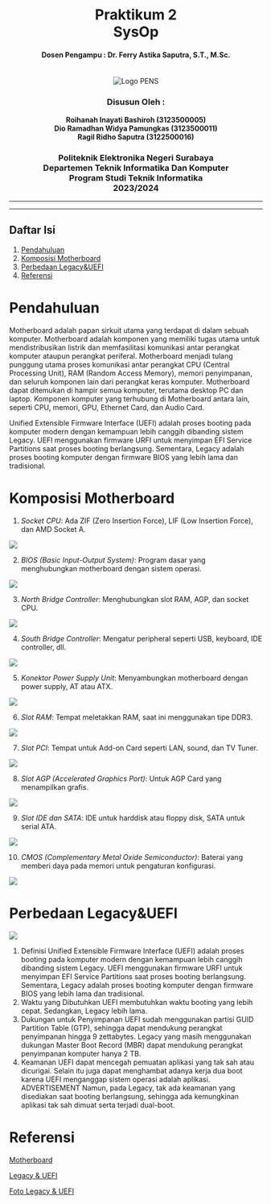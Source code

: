 <div align="center">
    <h1 style="text-align: center;font-weight: bold">Praktikum 2<br>SysOp</h1>
    <h4 style="text-align: center;">Dosen Pengampu : Dr. Ferry Astika Saputra, S.T., M.Sc.</h4>
</div>
<br />
<div align="center">
    <img src="Logo_PENS.png" alt="Logo PENS">
    <h3 style="text-align: center;">Disusun Oleh : </h3>
    <p style="text-align: center;">
        <strong>Roihanah Inayati Bashiroh (3123500005)</strong><br>
        <strong>Dio Ramadhan Widya Pamungkas (3123500011)</strong><br>
        <strong>Ragil Ridho Saputra (3122500016)</strong>
    </p>

<h3>Politeknik Elektronika Negeri Surabaya<br>Departemen Teknik
Informatika Dan Komputer<br>Program Studi Teknik Informatika<br>2023/2024</h3>
    <hr>
    <hr>
</div>

## Daftar Isi
1. [Pendahuluan](#Pendahuluan)
2. [Komposisi Motherboard](#Komposisi-Motherboard)
3. [Perbedaan Legacy&UEFI](#Perbedaan-Legacy-&-UEFI)
4. [Referensi](#Referensi)

# Pendahuluan
Motherboard adalah papan sirkuit utama yang terdapat di dalam sebuah komputer. Motherboard adalah komponen yang memiliki tugas utama untuk mendistribusikan listrik dan memfasilitasi komunikasi antar perangkat komputer ataupun perangkat periferal. Motherboard menjadi tulang punggung utama proses komunikasi antar perangkat CPU (Central Processing Unit), RAM (Random Access Memory), memori penyimpanan, dan seluruh komponen lain dari perangkat keras komputer. Motherboard dapat ditemukan di hampir semua komputer, terutama desktop PC dan laptop. Komponen komputer yang terhubung di Motherboard antara lain, seperti CPU, memori, GPU, Ethernet Card, dan Audio Card.

Unified Extensible Firmware Interface (UEFI) adalah proses booting pada komputer modern dengan kemampuan lebih canggih dibanding sistem Legacy. UEFI menggunakan firmware URFI untuk menyimpan EFI Service Partitions saat proses booting berlangsung. 
Sementara, Legacy adalah proses booting komputer dengan firmware BIOS yang lebih lama dan tradisional. 

# Komposisi Motherboard
1. *Socket CPU*: Ada ZIF (Zero Insertion Force), LIF (Low Insertion Force), dan AMD Socket A.
<img src="socket CPU.jpeg">

2. *BIOS (Basic Input-Output System)*: Program dasar yang menghubungkan motherboard dengan sistem operasi.
<img src="BIOS.jpg">

3. *North Bridge Controller*: Menghubungkan slot RAM, AGP, dan socket CPU.
<img src="nourth south.PNG">

4. *South Bridge Controller*: Mengatur peripheral seperti USB, keyboard, IDE controller, dll.
<img src="nourth south.PNG">

5. *Konektor Power Supply Unit*: Menyambungkan motherboard dengan power supply, AT atau ATX.
<img src="konektor powersupply.jpeg">

6. *Slot RAM*: Tempat meletakkan RAM, saat ini menggunakan tipe DDR3.
<img src="slot RAM.jpeg">

7. *Slot PCI*: Tempat untuk Add-on Card seperti LAN, sound, dan TV Tuner.
<img src="slot PCI.jpeg">

8. *Slot AGP (Accelerated Graphics Port)*: Untuk AGP Card yang menampilkan grafis.
<img src="slot AGP.jpeg">

9. *Slot IDE dan SATA*: IDE untuk harddisk atau floppy disk, SATA untuk serial ATA.
<img src="IDE SATA.jpeg">

10. *CMOS (Complementary Metal Oxide Semiconductor)*: Baterai yang memberi daya pada memori untuk pengaturan
konfigurasi.
<img src="CMOS.jpeg">

# Perbedaan Legacy&UEFI

<img src="UEFI-vs-Legacy.png">

1. Definisi
Unified Extensible Firmware Interface (UEFI) adalah proses booting pada komputer modern dengan kemampuan lebih canggih
dibanding sistem Legacy. UEFI menggunakan firmware URFI untuk menyimpan EFI Service Partitions saat proses booting
berlangsung.
Sementara, Legacy adalah proses booting komputer dengan firmware BIOS yang lebih lama dan tradisional.
2. Waktu yang Dibutuhkan
UEFI membutuhkan waktu booting yang lebih cepat. Sedangkan, Legacy lebih lama.
3. Dukungan untuk Penyimpanan
UEFI sudah menggunakan partisi GUID Partition Table (GTP), sehingga dapat mendukung perangkat penyimpanan hingga 9
zettabytes.
Legacy yang masih menggunakan dukungan Master Boot Record (MBR) dapat mendukung perangkat penyimpanan komputer hanya 2
TB.
4. Keamanan
UEFI dapat mencegah pemuatan aplikasi yang tak sah atau dicurigai. Selain itu juga dapat menghambat adanya kerja dua
boot karena UEFI menganggap sistem operasi adalah aplikasi.
ADVERTISEMENT
Namun, pada Legacy, tak ada keamanan yang disediakan saat booting berlangsung, sehingga ada kemungkinan aplikasi tak sah
dimuat serta terjadi dual-boot.

# Referensi
[Motherboard](https://tekno.kompas.com/read/2023/11/12/17150087/pengertian-motherboard-lengkap-dengan-fungsi-komponen-cara-kerja-dan-jenisnya?page=all#google_vignette)
  
[Legacy & UEFI](https://kumparan.com/how-to-tekno/perbedaan-uefi-dan-legacy-simak-penjelasannya-di-sini-20b8sBrgRs4/3)
  
[Foto Legacy & UEFI](https://qwords.com/blog/apa-itu-uefi-dan-legacy/)

